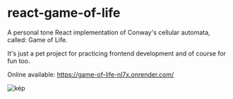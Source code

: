 # react-game-of-life

A personal tone React implementation of Conway's cellular automata, called: Game of Life.

It's just a pet project for practicing frontend development and of course for fun too.

Online available: https://game-of-life-nl7x.onrender.com/

![kép](https://github.com/ttapupy/react-game-of-life/assets/23095938/f0e1eed4-a6a5-4a7c-b7b6-674791730e10)



